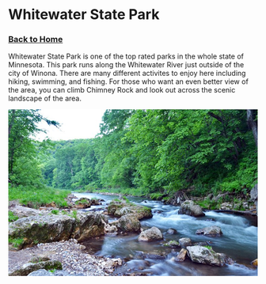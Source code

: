 # Whitewater State Park
### [Back to Home](https://colehagen15.github.io/Winona/)
Whitewater State Park is one of the top rated parks in the whole state of Minnesota. This park runs along the Whitewater River just outside of the city of Winona. There are many different activites to enjoy here including hiking, swimming, and fishing. For those who want an even better view of the area, you can climb Chimney Rock and look out across the scenic landscape of the area. 
&nbsp;

![Whitewater State Park](Website%20Pictures/Whitewater%20State%20Park.jpg)
